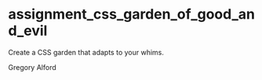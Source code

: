 # assignment_css_garden_of_good_and_evil
Create a CSS garden that adapts to your whims.

Gregory Alford
